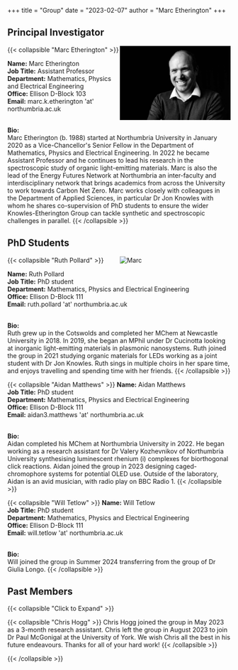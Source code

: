 +++
title = "Group"
date = "2023-02-07"
author = "Marc Etherington"
+++

## Principal Investigator

{{< collapsible "Marc Etherington" >}}
<img src="https://github.com/marc-k-etherington/marc-k-etherington.github.io/blob/main/content/images/group/TOT_Marc.jpg?raw=true" alt="Marc" width="250" height="auto" style="float:right">

<b>Name:</b> Marc Etherington
<br>
<b>Job Title:</b> Assistant Professor
<br>
<b>Department:</b> Mathematics, Physics and Electrical Engineering
<br>
<b>Office:</b> Ellison D-Block 103
<br>
<b>Email:</b> marc.k.etherington 'at' northumbria.ac.uk
<br>
<br>

<b>Bio:</b>
<br>
Marc Etherington (b. 1988) started at Northumbria University in January 2020 as a Vice-Chancellor's Senior Fellow in the Department of Mathematics, Physics and Electrical Engineering. In 2022 he became Assistant Professor and he continues to lead his research in the spectroscopic study of organic light-emitting materials. Marc is also the lead of the Energy Futures Network at Northumbria an inter-faculty and interdisciplinary network that brings academics from across the University to work towards Carbon Net Zero. Marc works closely with colleagues in the Department of Applied Sciences, in particular Dr Jon Knowles with whom he shares co-supervision of PhD students to ensure the wider Knowles-Etherington Group can tackle synthetic and spectroscopic challenges in parallel. 
{{< /collapsible >}}



## PhD Students


{{< collapsible "Ruth Pollard" >}}
<img src="https://github.com/marc-k-etherington/marc-k-etherington.github.io/blob/main/content/images/Ruth_Profile.jpg?raw=true" alt="Marc" width="250" height="auto" style="float:right">


<b>Name:</b> Ruth Pollard
<br>
<b>Job Title:</b> PhD student
<br>
<b>Department:</b> Mathematics, Physics and Electrical Engineering
<br>
<b>Office:</b> Ellison D-Block 111
<br>
<b>Email:</b> ruth.pollard 'at' northumbria.ac.uk
<br>
<br>

<b>Bio:</b>
<br>
Ruth grew up in the Cotswolds and completed her MChem at Newcastle University in 2018. In 2019, she began an MPhil under Dr Cucinotta looking at inorganic light-emitting materials in plasmonic nanosystems. Ruth joined the group in 2021 studying organic materials for LEDs working as a joint student with Dr Jon Knowles. Ruth sings in multiple choirs in her spare time, and enjoys travelling and spending time with her friends. 
{{< /collapsible >}}



{{< collapsible "Aidan Matthews" >}}
<b>Name:</b> Aidan Matthews
<br>
<b>Job Title:</b> PhD student
<br>
<b>Department:</b> Mathematics, Physics and Electrical Engineering
<br>
<b>Office:</b> Ellison D-Block 111
<br>
<b>Email:</b> aidan3.matthews 'at' northumbria.ac.uk
<br>
<br>

<b>Bio:</b>
<br>
Aidan completed his MChem at Northumbria University in 2022. He began working as a research assistant for Dr Valery Kozhevnikov of Northumbria University synthesising luminescent rhenium (i) complexes for biorthogonal click reactions. Aidan joined the group in 2023 designing caged-chromophore systems for potential OLED use. Outside of the laboratory, Aidan is an avid musician, with radio play on BBC Radio 1.
{{< /collapsible >}}

{{< collapsible "Will Tetlow" >}}
<b>Name:</b> Will Tetlow
<br>
<b>Job Title:</b> PhD student
<br>
<b>Department:</b> Mathematics, Physics and Electrical Engineering
<br>
<b>Office:</b> Ellison D-Block 111
<br>
<b>Email:</b> will.tetlow 'at' northumbria.ac.uk
<br>
<br>

<b>Bio:</b>
<br>
Will joined the group in Summer 2024 transferring from the group of Dr Giulia Longo.
{{< /collapsible >}}

## Past Members


{{< collapsible "Click to Expand" >}}


{{< collapsible "Chris Hogg" >}}
Chris Hogg joined the group in May 2023 as a 3-month research assistant. Chris left the group in August 2023 to join Dr Paul McGonigal at the University of York. We wish Chris all the best in his future endeavours. Thanks for all of your hard work!
{{< /collapsible >}}



{{< /collapsible >}}
